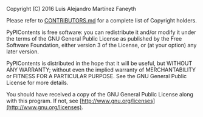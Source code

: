 Copyright (C) 2016 Luis Alejandro Martínez Faneyth

Please refer to [CONTRIBUTORS.md](CONTRIBUTORS.md) for a complete
list of Copyright holders.

PyPIContents is free software: you can redistribute it and/or modify
it under the terms of the GNU General Public License as published by
the Free Software Foundation, either version 3 of the License, or
(at your option) any later version.

PyPIContents is distributed in the hope that it will be useful,
but WITHOUT ANY WARRANTY; without even the implied warranty of
MERCHANTABILITY or FITNESS FOR A PARTICULAR PURPOSE.  See the
GNU General Public License for more details.

You should have received a copy of the GNU General Public License
along with this program. If not, see [http://www.gnu.org/licenses](http://www.gnu.org/licenses).
